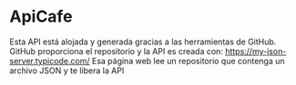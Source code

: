 # ApiCafe
Esta API está alojada y generada gracias a las herramientas de GitHub.
GitHub proporciona el repositorio y la API es creada con: https://my-json-server.typicode.com/ 
Esa página web lee un repositorio que contenga un archivo JSON y te libera la API
